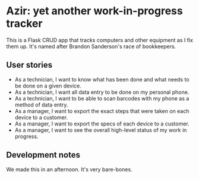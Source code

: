# Azir: yet another work-in-progress tracker
This is a Flask CRUD app that tracks computers and other equipment as I fix them up.
It's named after Brandon Sanderson's race of bookkeepers.

## User stories
- As a technician, I want to know what has been done and what needs to be done on a given device.
- As a technician, I want all data entry to be done on my personal phone.
- As a technician, I want to be able to scan barcodes with my phone as a method of data entry.
- As a manager, I want to export the exact steps that were taken on each device to a customer.
- As a manager, I want to export the specs of each device to a customer.
- As a manager, I want to see the overall high-level status of my work in progress.

## Development notes
We made this in an afternoon. 
It's very bare-bones.